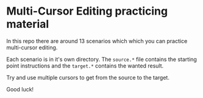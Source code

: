 # Multi-Cursor Editing practicing material

In this repo there are around 13 scenarios which which you can practice multi-cursor editing.

Each scenario is in it's own directory. The `source.*` file contains the starting point instructions and the `target.*` contains the wanted result.

Try and use multiple cursors to get from the source to the target.

Good luck!
